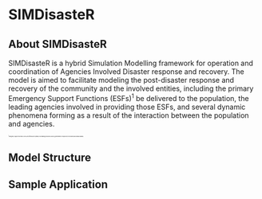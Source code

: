 # SIMDisasteR
## About SIMDisasteR
SIMDisasteR is a hybrid Simulation Modelling framework for operation and coordination of Agencies Involved Disaster response and recovery. The model is aimed to facilitate modeling the post-disaster response and recovery of the community and the involved entities, including the primary Emergency Support Functions (ESFs)<sup>1</sup> be delivered to the population, the leading agencies involved in providing those ESFs, and several dynamic phenomena forming as a result of the interaction between the population and agencies. 


<p style="font-size:2;"> <sup>1</sup>Emergency Support Functions (ESFs) are defined as the primary coordinating structures used by governments to respond to the incidents and natural hazards. </p>

## Model Structure


## Sample Application
